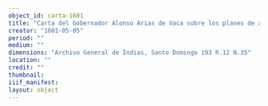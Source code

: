 ```yaml
---
object_id: carta-1601
title: "Carta del Gobernador Alonso Arias de Vaca sobre los planes de allanar y pacificar la provincia de Nirgua con la ayuda de mulatos y morenos libres"
creator: "1601-05-05"
period: ""
medium: ""
dimensions: "Archivo General de Indias, Santo Domingo 193 R.12 N.35"
location: ""
credit: ""
thumbnail: 
iiif_manifest: 
layout: object
---
```



